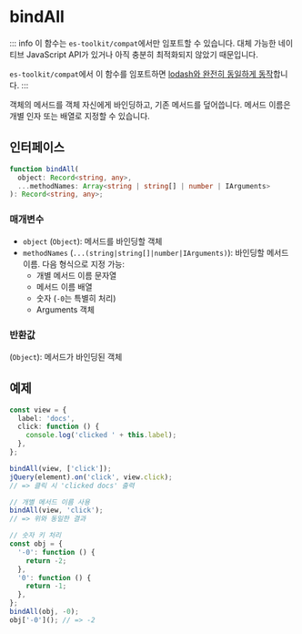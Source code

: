 # bindAll

::: info
이 함수는 `es-toolkit/compat`에서만 임포트할 수 있습니다. 대체 가능한 네이티브 JavaScript API가 있거나 아직 충분히 최적화되지 않았기 때문입니다.

`es-toolkit/compat`에서 이 함수를 임포트하면 [lodash와 완전히 동일하게 동작](../../../compatibility.md)합니다.
:::

객체의 메서드를 객체 자신에게 바인딩하고, 기존 메서드를 덮어씁니다. 메서드 이름은 개별 인자 또는 배열로 지정할 수 있습니다.

## 인터페이스

```typescript
function bindAll(
  object: Record<string, any>,
  ...methodNames: Array<string | string[] | number | IArguments>
): Record<string, any>;
```

### 매개변수

- `object` (`Object`): 메서드를 바인딩할 객체
- `methodNames` (`...(string|string[]|number|IArguments)`): 바인딩할 메서드 이름. 다음 형식으로 지정 가능:
  - 개별 메서드 이름 문자열
  - 메서드 이름 배열
  - 숫자 (`-0`는 특별히 처리)
  - Arguments 객체

### 반환값

(`Object`): 메서드가 바인딩된 객체

## 예제

```typescript
const view = {
  label: 'docs',
  click: function () {
    console.log('clicked ' + this.label);
  },
};

bindAll(view, ['click']);
jQuery(element).on('click', view.click);
// => 클릭 시 'clicked docs' 출력

// 개별 메서드 이름 사용
bindAll(view, 'click');
// => 위와 동일한 결과

// 숫자 키 처리
const obj = {
  '-0': function () {
    return -2;
  },
  '0': function () {
    return -1;
  },
};
bindAll(obj, -0);
obj['-0'](); // => -2
```
